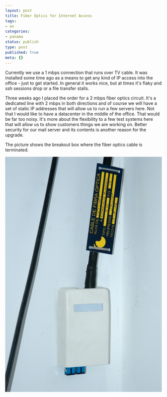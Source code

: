 ```yaml
---
layout: post
title: Fiber Optics for Internet Access
tags:
- en
categories:
- panama
status: publish
type: post
published: true
meta: {}
---
```

<p>Currently we use a 1 mbps connection that runs over TV cable. It was installed some time ago as a means to get any kind of IP access into the office - just to get started. In general it works nice, but at times it's flaky and ssh sessions drop or a file transfer stalls.</p>

<p>Three weeks ago I placed the order for a 2 mbps fiber optics circuit. It's a dedicated line with 2 mbps in both directions and of course we will have a set of static IP addresses that will allow us to run a few servers here. Not that I would like to have a datacenter in the middle of the office. That would be far too noisy. It's more about the flexibility to a few test systems here that will allow us to show customers things we are working on. Better security for our mail server and its contents is another reason for the upgrade.</p>

<p>The picture shows the breakout box where the fiber optics cable is terminated.</p>

![Fiber Optics Breakout Box](/img/posts/Fiber-Optics-Breakout-Box.jpg)
